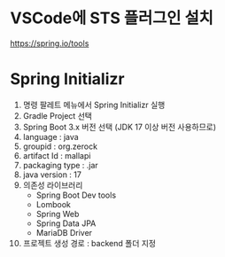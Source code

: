 # VSCode에 STS 플러그인 설치
https://spring.io/tools

# Spring Initializr
1. 명령 팔레트 메뉴에서 Spring Initializr 실행
2. Gradle Project 선택
3. Spring Boot 3.x 버전 선택 (JDK 17 이상 버전 사용하므로)
4. language : java
5. groupid : org.zerock
6. artifact Id : mallapi
7. packaging type : .jar
8. java version : 17
9. 의존성 라이브러리
    - Spring Boot Dev tools
    - Lombook
    - Spring Web
    - Spring Data JPA
    - MariaDB Driver
10. 프로젝트 생성 경로 : backend 폴더 지정
